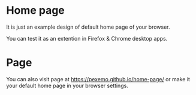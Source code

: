 # Home page
It is just an example design of default home page of your browser.

You can test it as an extention in Firefox & Chrome desktop apps.

# Page
You can also visit page at https://pexemo.github.io/home-page/ or make it your default home page in your browser settings.
